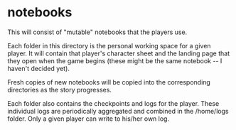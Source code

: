 # notebooks

This will consist of "mutable" notebooks that the players use.

Each folder in this directory is the personal working space for a given player. It will contain that player's character sheet and the landing page that they open when the game begins (these might be the same notebook -- I haven't decided yet).

Fresh copies of new notebooks will be copied into the corresponding directories as the story progresses.

Each folder also contains the checkpoints and logs for the player. These individual logs are periodically aggregated and combined in the /home/logs folder. Only a given player can write to his/her own log.